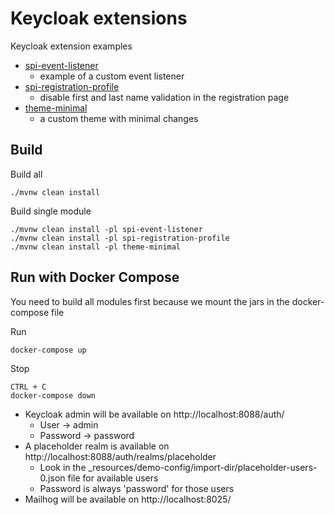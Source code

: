 # Keycloak extensions

Keycloak extension examples

* [spi-event-listener](spi-event-listener/README.md)
  * example of a custom event listener
* [spi-registration-profile](spi-registration-profile/README.md)
  * disable first and last name validation in the registration page
* [theme-minimal](theme-minimal/README.md)
  * a custom theme with minimal changes

## Build

Build all

    ./mvnw clean install

Build single module

    ./mvnw clean install -pl spi-event-listener
    ./mvnw clean install -pl spi-registration-profile
    ./mvnw clean install -pl theme-minimal

## Run with Docker Compose

You need to build all modules first because we mount the jars in the docker-compose file

Run

    docker-compose up

Stop

    CTRL + C
    docker-compose down    

* Keycloak admin will be available on http://localhost:8088/auth/
  * User -> admin
  * Password -> password
* A placeholder realm is available on http://localhost:8088/auth/realms/placeholder
  * Look in the _resources/demo-config/import-dir/placeholder-users-0.json file for available users
  * Password is always 'password' for those users
* Mailhog will be available on http://localhost:8025/
